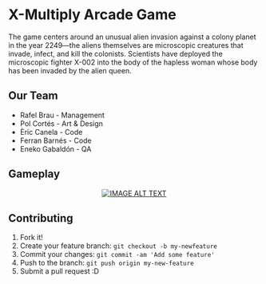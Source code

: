 # X-Multiply Arcade Game
The game centers around an unusual alien invasion against a colony planet in the year 2249—the aliens themselves are microscopic creatures that invade, infect, and kill the colonists. Scientists have deployed the microscopic fighter X-002 into the body of the hapless woman whose body has been invaded by the alien queen.
## Our Team
- Rafel Brau - Management
- Pol Cortés - Art & Design
- Èric Canela - Code
- Ferran Barnés - Code
- Eneko Gabaldón - QA

## Gameplay
<div align="center">
  <a href="https://www.youtube.com/watch?v=GcoOZxjrLdk"><img src="https://img.youtube.com/vi/GcoOZxjrLdk/0.jpg" alt="IMAGE ALT TEXT"></a>
</div>

## Contributing
1. Fork it!
2. Create your feature branch: `git checkout -b my-newfeature`
3. Commit your changes: `git commit -am 'Add some
feature'`
4. Push to the branch: `git push origin my-new-feature`
5. Submit a pull request :D
